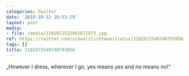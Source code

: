 ```yaml
---
categories: twitter
date: '2019-10-12 10:53:29'
layout: post
media:
- file: /media/1182972532942671873.jpg
ref: https://twitter.com/schwarzlichtwue/status/1182972549740793856
tags: []
title: 1182972549740793856
---
```

„However I dress, wherever I go, yes means yes and no means no!“  
